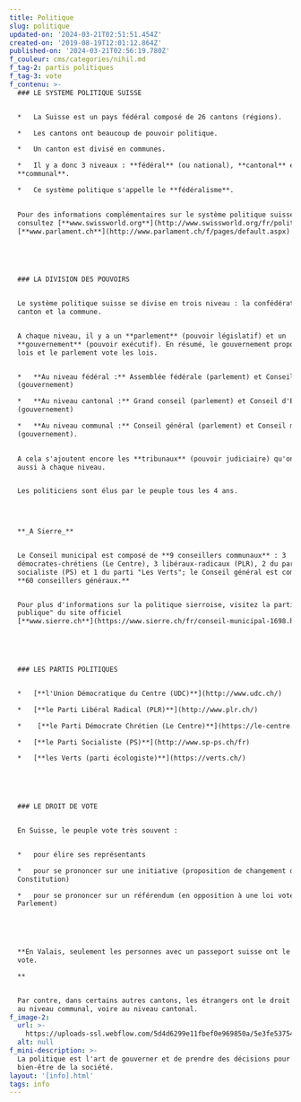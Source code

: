 ```yaml
---
title: Politique
slug: politique
updated-on: '2024-03-21T02:51:51.454Z'
created-on: '2019-08-19T12:01:12.864Z'
published-on: '2024-03-21T02:56:19.780Z'
f_couleur: cms/categories/nihil.md
f_tag-2: partis politiques
f_tag-3: vote
f_contenu: >-
  ### LE SYSTEME POLITIQUE SUISSE


  *   La Suisse est un pays fédéral composé de 26 cantons (régions).

  *   Les cantons ont beaucoup de pouvoir politique.

  *   Un canton est divisé en communes.

  *   Il y a donc 3 niveaux : **fédéral** (ou national), **cantonal** et
  **communal**.

  *   Ce système politique s'appelle le **fédéralisme**.  
      ‍

  Pour des informations complémentaires sur le système politique suisse,
  consultez [**www.swissworld.org**](http://www.swissworld.org/fr/politique/) ou
  [**www.parlament.ch**](http://www.parlament.ch/f/pages/default.aspx)


  ‍


  ### LA DIVISION DES POUVOIRS


  Le système politique suisse se divise en trois niveau : la confédération, le
  canton et la commune.


  A chaque niveau, il y a un **parlement** (pouvoir législatif) et un
  **gouvernement** (pouvoir exécutif). En résumé, le gouvernement propose les
  lois et le parlement vote les lois.


  *   **Au niveau fédéral :** Assemblée fédérale (parlement) et Conseil fédéral
  (gouvernement)

  *   **Au niveau cantonal :** Grand conseil (parlement) et Conseil d'Etat
  (gouvernement)

  *   **Au niveau communal :** Conseil général (parlement) et Conseil municipal
  (gouvernement).  
      ‍

  A cela s'ajoutent encore les **tribunaux** (pouvoir judiciaire) qu'on retrouve
  aussi à chaque niveau.


  Les politiciens sont élus par le peuple tous les 4 ans.  

  ‍


  **_A Sierre_**


  Le Conseil municipal est composé de **9 conseillers communaux** : 3
  démocrates-chrétiens (Le Centre), 3 libéraux-radicaux (PLR), 2 du parti
  socialiste (PS) et 1 du parti "Les Verts"; le Conseil général est composé de
  **60 conseillers généraux.**


  Pour plus d'informations sur la politique sierroise, visitez la partie "Sierre
  publique" du site officiel
  [**www.sierre.ch**](https://www.sierre.ch/fr/conseil-municipal-1698.html).


  ‍


  ### LES PARTIS POLITIQUES


  *   [**l'Union Démocratique du Centre (UDC)**](http://www.udc.ch/)

  *   [**le Parti Libéral Radical (PLR)**](http://www.plr.ch/)

  *    [**le Parti Démocrate Chrétien (Le Centre)**](https://le-centre.ch/)

  *   [**le Parti Socialiste (PS)**](http://www.sp-ps.ch/fr)

  *   [**les Verts (parti écologiste)**](https://verts.ch/)


  ‍


  ### LE DROIT DE VOTE


  En Suisse, le peuple vote très souvent :


  *   pour élire ses représentants

  *   pour se prononcer sur une initiative (proposition de changement de la
  Constitution)

  *   pour se prononcer sur un référendum (en opposition à une loi votée par le
  Parlement)


  ‍


  ‍**En Valais, seulement les personnes avec un passeport suisse ont le droit de
  vote.  

  ‍**


  Par contre, dans certains autres cantons, les étrangers ont le droit de vote
  au niveau communal, voire au niveau cantonal.
f_image-2:
  url: >-
    https://uploads-ssl.webflow.com/5d4d6299e11fbef0e969850a/5e3fe53754ae2a16dddc575e_politique.jpg
  alt: null
f_mini-description: >-
  La politique est l'art de gouverner et de prendre des décisions pour le
  bien-être de la société.
layout: '[info].html'
tags: info
---
```



